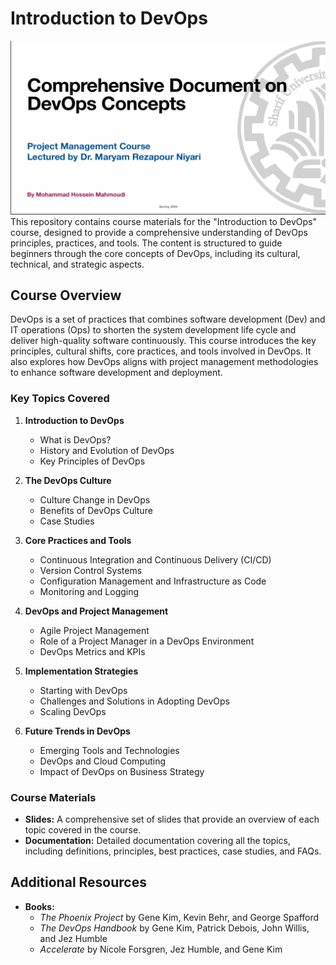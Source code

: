 # Introduction to DevOps

![Banner](./Banner.png)
This repository contains course materials for the "Introduction to DevOps" course, designed to provide a comprehensive understanding of DevOps principles, practices, and tools. The content is structured to guide beginners through the core concepts of DevOps, including its cultural, technical, and strategic aspects.

## Course Overview

DevOps is a set of practices that combines software development (Dev) and IT operations (Ops) to shorten the system development life cycle and deliver high-quality software continuously. This course introduces the key principles, cultural shifts, core practices, and tools involved in DevOps. It also explores how DevOps aligns with project management methodologies to enhance software development and deployment.

### Key Topics Covered

1. **Introduction to DevOps**
   - What is DevOps?
   - History and Evolution of DevOps
   - Key Principles of DevOps

2. **The DevOps Culture**
   - Culture Change in DevOps
   - Benefits of DevOps Culture
   - Case Studies

3. **Core Practices and Tools**
   - Continuous Integration and Continuous Delivery (CI/CD)
   - Version Control Systems
   - Configuration Management and Infrastructure as Code
   - Monitoring and Logging

4. **DevOps and Project Management**
   - Agile Project Management
   - Role of a Project Manager in a DevOps Environment
   - DevOps Metrics and KPIs

5. **Implementation Strategies**
   - Starting with DevOps
   - Challenges and Solutions in Adopting DevOps
   - Scaling DevOps

6. **Future Trends in DevOps**
   - Emerging Tools and Technologies
   - DevOps and Cloud Computing
   - Impact of DevOps on Business Strategy

### Course Materials

- **Slides:** A comprehensive set of slides that provide an overview of each topic covered in the course.
- **Documentation:** Detailed documentation covering all the topics, including definitions, principles, best practices, case studies, and FAQs.

## Additional Resources

- **Books:** 
  - *The Phoenix Project* by Gene Kim, Kevin Behr, and George Spafford
  - *The DevOps Handbook* by Gene Kim, Patrick Debois, John Willis, and Jez Humble
  - *Accelerate* by Nicole Forsgren, Jez Humble, and Gene Kim
